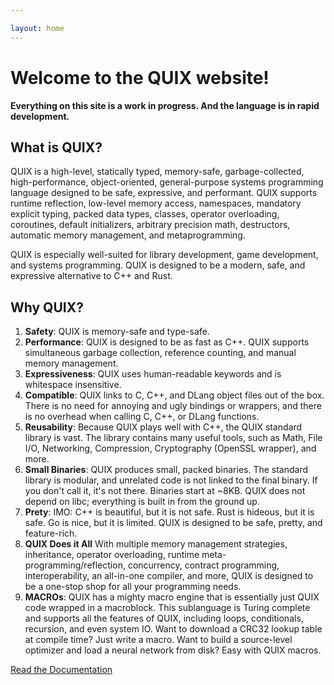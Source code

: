 ```yaml
---

layout: home
---
```


# Welcome to the QUIX website!

**Everything on this site is a work in progress. And the language is in rapid development.**

What is QUIX?
---

QUIX is a high-level, statically typed, memory-safe, garbage-collected, high-performance, object-oriented, general-purpose systems programming language designed to be safe, expressive, and performant. QUIX supports runtime reflection, low-level memory access, namespaces, mandatory explicit typing, packed data types, classes, operator overloading, coroutines, default initializers, arbitrary precision math, destructors, automatic memory management, and metaprogramming.

QUIX is especially well-suited for library development, game development, and systems programming. QUIX is designed to be a modern, safe, and expressive alternative to C++ and Rust.

Why QUIX?
---

1. **Safety**: QUIX is memory-safe and type-safe.
1. **Performance**: QUIX is designed to be as fast as C++. QUIX supports simultaneous garbage collection, reference counting, and manual memory management. 
1. **Expressiveness**: QUIX uses human-readable keywords and is whitespace insensitive.
1. **Compatible**: QUIX links to C, C++, and DLang object files out of the box. There is no need for annoying and ugly bindings or wrappers, and there is no overhead when calling C, C++, or DLang functions.
1. **Reusability**: Because QUIX plays well with C++, the QUIX standard library is vast. The library contains many useful tools, such as Math, File I/O, Networking, Compression, Cryptography (OpenSSL wrapper), and more.
1. **Small Binaries**: QUIX produces small, packed binaries. The standard library is modular, and unrelated code is not linked to the final binary. If you don't call it, it's not there. Binaries start at ~8KB. QUIX does not depend on libc; everything is built in from the ground up.
1. **Prety**: IMO: C++ is beautiful, but it is not safe. Rust is hideous, but it is safe. Go is nice, but it is limited. QUIX is designed to be safe, pretty, and feature-rich.
1. **QUIX Does it All** With multiple memory management strategies, inheritance, operator overloading, runtime meta-programming/reflection, concurrency, contract programming, interoperability, an all-in-one compiler, and more, QUIX is designed to be a one-stop shop for all your programming needs.
1. **MACROs**: QUIX has a mighty macro engine that is essentially just QUIX code wrapped in a macroblock. This sublanguage is Turing complete and supports all the features of QUIX, including loops, conditionals, recursion, and even system IO. Want to download a CRC32 lookup table at compile time? Just write a macro. Want to build a source-level optimizer and load a neural network from disk? Easy with QUIX macros.

[Read the Documentation](/docs/)
